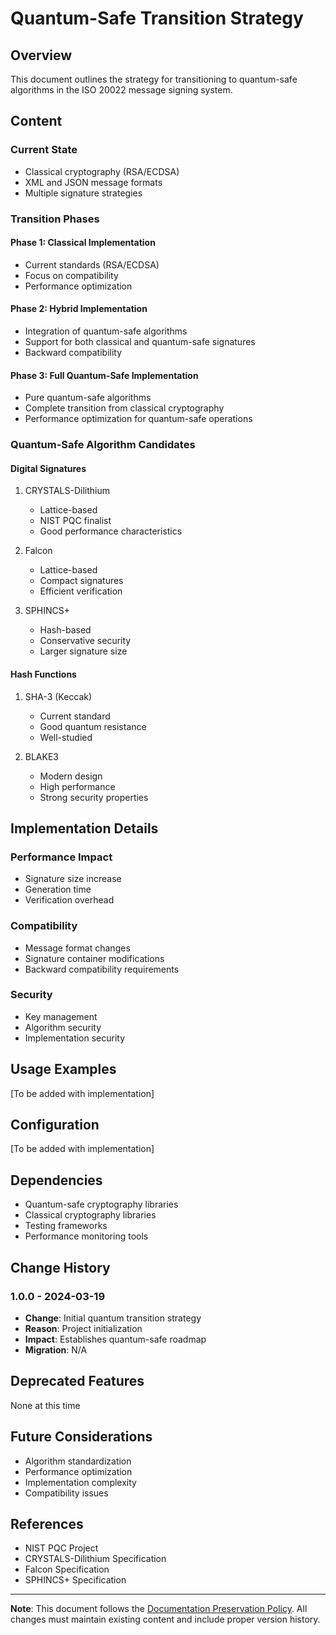 # Quantum-Safe Transition Strategy

## Overview
This document outlines the strategy for transitioning to quantum-safe algorithms in the ISO 20022 message signing system.

## Content

### Current State
- Classical cryptography (RSA/ECDSA)
- XML and JSON message formats
- Multiple signature strategies

### Transition Phases

#### Phase 1: Classical Implementation
- Current standards (RSA/ECDSA)
- Focus on compatibility
- Performance optimization

#### Phase 2: Hybrid Implementation
- Integration of quantum-safe algorithms
- Support for both classical and quantum-safe signatures
- Backward compatibility

#### Phase 3: Full Quantum-Safe Implementation
- Pure quantum-safe algorithms
- Complete transition from classical cryptography
- Performance optimization for quantum-safe operations

### Quantum-Safe Algorithm Candidates

#### Digital Signatures
1. CRYSTALS-Dilithium
   - Lattice-based
   - NIST PQC finalist
   - Good performance characteristics

2. Falcon
   - Lattice-based
   - Compact signatures
   - Efficient verification

3. SPHINCS+
   - Hash-based
   - Conservative security
   - Larger signature size

#### Hash Functions
1. SHA-3 (Keccak)
   - Current standard
   - Good quantum resistance
   - Well-studied

2. BLAKE3
   - Modern design
   - High performance
   - Strong security properties

## Implementation Details

### Performance Impact
- Signature size increase
- Generation time
- Verification overhead

### Compatibility
- Message format changes
- Signature container modifications
- Backward compatibility requirements

### Security
- Key management
- Algorithm security
- Implementation security

## Usage Examples
[To be added with implementation]

## Configuration
[To be added with implementation]

## Dependencies
- Quantum-safe cryptography libraries
- Classical cryptography libraries
- Testing frameworks
- Performance monitoring tools

## Change History

### 1.0.0 - 2024-03-19
- **Change**: Initial quantum transition strategy
- **Reason**: Project initialization
- **Impact**: Establishes quantum-safe roadmap
- **Migration**: N/A

## Deprecated Features
None at this time

## Future Considerations
- Algorithm standardization
- Performance optimization
- Implementation complexity
- Compatibility issues

## References
- NIST PQC Project
- CRYSTALS-Dilithium Specification
- Falcon Specification
- SPHINCS+ Specification

---
**Note**: This document follows the [Documentation Preservation Policy](./documentation-policy.md). All changes must maintain existing content and include proper version history. 